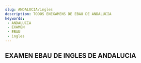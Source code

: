 ```yaml
---
slug: ANDALUCIA/ingles
description: TODOS ENEXAMENS DE EBAU DE ANDALUCIA
keywords:
 - ANDALUCIA
 - EXAMEN
 - EBAU
 - ingles
---
```

## EXAMEN EBAU DE INGLES DE ANDALUCIA
